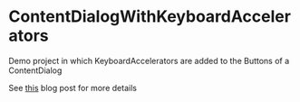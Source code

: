 # ContentDialogWithKeyboardAccelerators
Demo project in which KeyboardAccelerators are added to the Buttons of a ContentDialog

See [this](https://reflectionit.nl/blog/2022/accelerator-keys-for-contentdialog-buttons) blog post for more details
